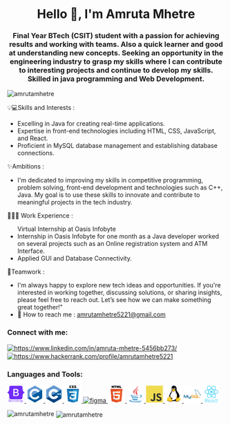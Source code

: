 <h1 align="center" style="justify-content: center;">Hello 👋, I'm Amruta Mhetre</h1>
<h3 align="center" style="justify-content: center;">Final Year BTech (CSIT) student with a passion for achieving results and working with teams. Also a quick learner and good at understanding new concepts. Seeking an opportunity in the engineering industry to grasp my skills where I can contribute to interesting projects and continue to develop my skills. Skilled in java programming and Web Development.</h3>

<p align="left"> <img src="https://komarev.com/ghpvc/?username=amrutamhetre&label=Profile%20views&color=0e75b6&style=flat" alt="amrutamhetre" /> </p>


💡💻Skills and Interests :
<ul>
    <li>Excelling in Java for creating real-time applications.</li>
    <li>Expertise in front-end technologies including HTML, CSS, JavaScript, and React.</li>
    <li>Proficient in MySQL database management and establishing database connections.</li>
</ul> 

✨Ambitions :
<ul>
    <li>I'm dedicated to improving my skills in competitive programming, problem solving, front-end development and technologies such as C++, Java. My goal is to use these skills to innovate and contribute to meaningful projects in the tech industry.</li>
</ul>

👩‍💻📝 Work Experience :
<ul>
    Virtual Internship at Oasis Infobyte
    <li>Internship in Oasis Infobyte for one month as a Java developer worked on several projects such as an Online registration system and ATM Interface.</li>
    <li>Applied GUI and Database Connectivity.</li>
</ul>

🤝Teamwork :
<ul>
    <li>I'm always happy to explore new tech ideas and opportunities. If you're interested in working together, discussing solutions, or sharing insights, please feel free to reach out. Let’s see how we can make something great together!"
    </li>
    <li>📩 How to reach me : <a href="">amrutamhetre5221@gmail.com</a></li>
</ul>

<h3 align="left">Connect with me:</h3>
<p align="left">
<a href="https://linkedin.com/in/https://www.linkedin.com/in/amruta-mhetre-5456bb273/" target="blank"><img align="center" src="https://raw.githubusercontent.com/rahuldkjain/github-profile-readme-generator/master/src/images/icons/Social/linked-in-alt.svg" alt="https://www.linkedin.com/in/amruta-mhetre-5456bb273/" height="30" width="40" /></a>
<a href="https://www.hackerrank.com/https://www.hackerrank.com/profile/amrutamhetre5221" target="blank"><img align="center" src="https://raw.githubusercontent.com/rahuldkjain/github-profile-readme-generator/master/src/images/icons/Social/hackerrank.svg" alt="https://www.hackerrank.com/profile/amrutamhetre5221" height="30" width="40" /></a>
</p>

<h3 align="left">Languages and Tools:</h3>
<p align="left"> <a href="https://getbootstrap.com" target="_blank" rel="noreferrer"> <img src="https://raw.githubusercontent.com/devicons/devicon/master/icons/bootstrap/bootstrap-plain-wordmark.svg" alt="bootstrap" width="40" height="40"/> </a> <a href="https://www.cprogramming.com/" target="_blank" rel="noreferrer"> <img src="https://raw.githubusercontent.com/devicons/devicon/master/icons/c/c-original.svg" alt="c" width="40" height="40"/> </a> <a href="https://www.w3schools.com/cpp/" target="_blank" rel="noreferrer"> <img src="https://raw.githubusercontent.com/devicons/devicon/master/icons/cplusplus/cplusplus-original.svg" alt="cplusplus" width="40" height="40"/> </a> <a href="https://www.w3schools.com/css/" target="_blank" rel="noreferrer"> <img src="https://raw.githubusercontent.com/devicons/devicon/master/icons/css3/css3-original-wordmark.svg" alt="css3" width="40" height="40"/> </a> <a href="https://www.figma.com/" target="_blank" rel="noreferrer"> <img src="https://www.vectorlogo.zone/logos/figma/figma-icon.svg" alt="figma" width="40" height="40"/> </a> <a href="https://www.w3.org/html/" target="_blank" rel="noreferrer"> <img src="https://raw.githubusercontent.com/devicons/devicon/master/icons/html5/html5-original-wordmark.svg" alt="html5" width="40" height="40"/> </a> <a href="https://www.java.com" target="_blank" rel="noreferrer"> <img src="https://raw.githubusercontent.com/devicons/devicon/master/icons/java/java-original.svg" alt="java" width="40" height="40"/> </a> <a href="https://developer.mozilla.org/en-US/docs/Web/JavaScript" target="_blank" rel="noreferrer"> <img src="https://raw.githubusercontent.com/devicons/devicon/master/icons/javascript/javascript-original.svg" alt="javascript" width="40" height="40"/> </a> <a href="https://www.linux.org/" target="_blank" rel="noreferrer"> <img src="https://raw.githubusercontent.com/devicons/devicon/master/icons/linux/linux-original.svg" alt="linux" width="40" height="40"/> </a> <a href="https://www.mysql.com/" target="_blank" rel="noreferrer"> <img src="https://raw.githubusercontent.com/devicons/devicon/master/icons/mysql/mysql-original-wordmark.svg" alt="mysql" width="40" height="40"/> </a> <a href="https://reactjs.org/" target="_blank" rel="noreferrer"> <img src="https://raw.githubusercontent.com/devicons/devicon/master/icons/react/react-original-wordmark.svg" alt="react" width="40" height="40"/> </a> </p>

<p><img align="left" src="https://github-readme-stats.vercel.app/api/top-langs?username=amrutamhetre&show_icons=true&locale=en&layout=compact" alt="amrutamhetre" /></p>

<p>&nbsp;<img align="center" src="https://github-readme-stats.vercel.app/api?username=amrutamhetre&show_icons=true&locale=en" alt="amrutamhetre" /></p>
